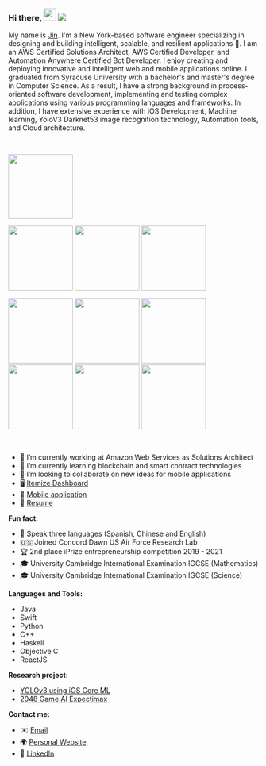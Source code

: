 ### Hi there, <img src="https://media.giphy.com/media/hvRJCLFzcasrR4ia7z/giphy.gif" width="25px"> ![](https://visitor-badge.glitch.me/badge?page_id=ztanruan.ztanruan)

My name is [Jin](https://ztanruan.com). I'm a New York-based software engineer specializing in designing and building intelligent, scalable, and resilient applications 🚀. I am an AWS Certified Solutions Architect, AWS Certified Developer, and Automation Anywhere Certified Bot Developer. I enjoy creating and deploying innovative and intelligent web and mobile applications online. I graduated from Syracuse University with a bachelor's and master's degree in Computer Science. As a result, I have a strong background in process-oriented software development, implementing and testing complex applications using various programming languages and frameworks. In addition, I have extensive experience with iOS Development, Machine learning, YoloV3 Darknet53 image recognition technology, Automation tools, and Cloud architecture.

<br />

<p float="left">
   <img src="https://github-ztanruan.s3.amazonaws.com/20.png" width="130" />
</p>
<p float="left">
   <img src="https://github-ztanruan.s3.amazonaws.com/7.png" width="130"/>
    <img src="https://github-ztanruan.s3.amazonaws.com/3.png" width="130" />
  <img src="https://github-ztanruan.s3.amazonaws.com/8.png" width="130" />
</p>
<p float="left">
   <img src="https://github-ztanruan.s3.amazonaws.com/AWS-Certified_Machine-Learning_Specialty_512x512.6ac490d15fe033a3d67ca544ecd0bcbcb10d391a.png" width="130" />
  <img src="https://github-ztanruan.s3.amazonaws.com/11.png" width="130" />
  <img src="https://github-ztanruan.s3.amazonaws.com/19.png" width="130" />
  <img src="https://github-ztanruan.s3.amazonaws.com/16.png" width="130" />
  <img src="https://github-ztanruan.s3.amazonaws.com/17.png" width="130" /> 
  <img src="https://github-ztanruan.s3.amazonaws.com/18.png" width="130" />
   
   
   
   
   

</p>

<br />

- 🔭 I’m currently working at Amazon Web Services as Solutions Architect
- 🌱 I’m currently learning blockchain and smart contract technologies
- 👯 I’m looking to collaborate on new ideas for mobile applications
- 🖥️ [Itemize Dashboard](https://itemizeusa.com)
- 📱 [Mobile application](https://apps.apple.com/us/app/splash-desk/id1528420953)
- 📝 [Resume](https://ztanruan.com/resume.pdf)

**Fun fact:** 

- 📇 Speak three languages (Spanish, Chinese and English)
- 🇺🇸 Joined Concord Dawn US Air Force Research Lab
- 🏆 2nd place iPrize entrepreneurship competition 2019 - 2021
- 🎓 University Cambridge International Examination IGCSE (Mathematics) 
- 🎓 University Cambridge International Examination IGCSE (Science)

**Languages and Tools:** 

- Java 
- Swift
- Python
- C++
- Haskell
- Objective C
- ReactJS

**Research project:**

- [YOLOv3 using iOS Core ML](https://ztanruan.com/YOLOv3_Darknet53_iOS.pdf)
- [2048 Game AI Expectimax](https://ztanruan.com/2048_AI_Game_Expectimax.pdf)

**Contact me:**

- ✉️ [Email](mailto:jtanruan@gmail.com)
- 🌍 [Personal Website](https://ztanruan.com)
- 🔗 [Linkedln](https://www.linkedin.com/notifications/)
